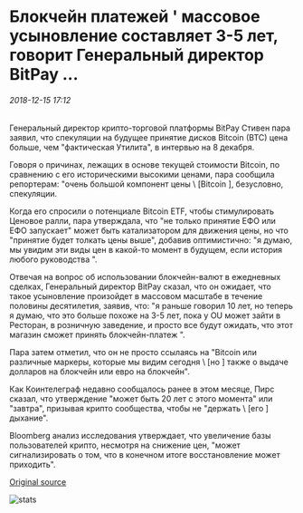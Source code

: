 # Блокчейн платежей ' массовое усыновление составляет 3-5 лет, говорит Генеральный директор BitPay ...

###### 2018-12-15 17:12

Генеральный директор крипто-торговой платформы BitPay Стивен пара заявил, что спекуляции на будущее принятие дисков Bitcoin (BTC) цена больше, чем "фактическая Утилита", в интервью на 8 декабря.

Говоря о причинах, лежащих в основе текущей стоимости Bitcoin, по сравнению с его историческими высокими ценами, пара сообщила репортерам: "очень большой компонент цены \ [Bitcoin \], безусловно, спекуляции.

Когда его спросили о потенциале Bitcoin ETF, чтобы стимулировать Ценовое ралли, пара утверждала, что "не только принятие ЕФО или ЕФО запускает" может быть катализатором для движения цены, но что "принятие будет толкать цены выше", добавив оптимистично: "я думаю, мы увидим эти виды цен в какой-то момент в будущем, если история любого руководства ".

Отвечая на вопрос об использовании блокчейн-валют в ежедневных сделках, Генеральный директор BitPay сказал, что он ожидает, что такое усыновление произойдет в массовом масштабе в течение половины десятилетия, заявив, что: "я раньше говорил 10 лет, но теперь я думаю, что это больше похоже на 3-5 лет, пока у OU может зайти в Ресторан, в розничную заведение, и просто все будут ожидать, что этот магазин сможет принять блокчейн-платеж ".

Пара затем отметил, что он не просто ссылаясь на "Bitcoin или различные маркеры, которые мы видим сегодня \ [но \] также о выдаче долларов на блокчейн или евро на блокчейн".

Как Коинтелеграф недавно сообщалось ранее в этом месяце, Пирс сказал, что утверждение "может быть 20 лет с этого момента" или "завтра", призывая крипто сообщества, чтобы не "держать \ [его \] дыхание".

Bloomberg анализ исследования утверждает, что увеличение базы пользователей крипто, несмотря на снижение цен, "может сигнализировать о том, что в конечном итоге восстановление может приходить".

[Original source](https://cointelegraph.com/news/blockchain-payments-mass-adoption-is-3-5-years-away-says-bitpay-ceo)

![stats](https://c.statcounter.com/11760860/0/a89fa40b/1/ "stats")